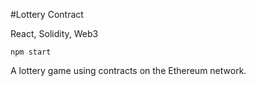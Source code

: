 #Lottery Contract

React, Solidity, Web3

`npm start`

A lottery game using contracts on the Ethereum network.

